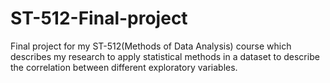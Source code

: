 # ST-512-Final-project
Final project for my ST-512(Methods of Data Analysis) course which describes my research to apply statistical methods in a dataset to describe the correlation between different exploratory variables.
